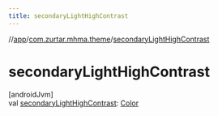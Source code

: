 ```yaml
---
title: secondaryLightHighContrast
---
```

//[app](../../index.html)/[com.zurtar.mhma.theme](index.html)/[secondaryLightHighContrast](secondary-light-high-contrast.html)



# secondaryLightHighContrast



[androidJvm]\
val [secondaryLightHighContrast](secondary-light-high-contrast.html): [Color](https://developer.android.com/reference/kotlin/androidx/compose/ui/graphics/Color.html)



